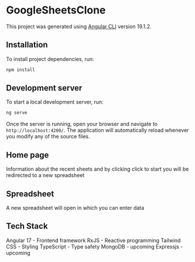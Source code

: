 # GoogleSheetsClone

This project was generated using [Angular CLI](https://github.com/angular/angular-cli) version 19.1.2.

## Installation

To install project dependencies, run:

```bash
npm install
```

## Development server

To start a local development server, run:

```bash
ng serve
```

Once the server is running, open your browser and navigate to `http://localhost:4200/`. The application will automatically reload whenever you modify any of the source files.

## Home page

Information about the recent sheets and by clicking click to start you will be redirected to a new spreadsheet

## Spreadsheet

A new spreadsheet will open in which you can enter data

## Tech Stack

Angular 17 - Frontend framework
RxJS - Reactive programming
Tailwind CSS - Styling
TypeScript - Type safety
MongoDB - upcoming
Expressjs - upcoming
